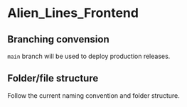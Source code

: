 # Alien_Lines_Frontend

## Branching convension
`main` branch will be used to deploy production releases.

## Folder/file structure

Follow the current naming convention and folder structure.
